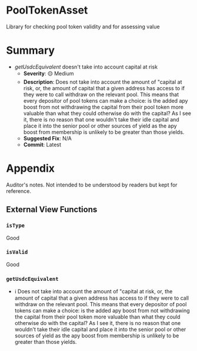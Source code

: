 # PoolTokenAsset

Library for checking pool token validity and for assessing value

# Summary
* _getUsdcEquivalent_ doesn't take into account capital at risk
  * **Severity**: 🟡 Medium
  * **Description**: Does not take into account the amount of "capital at risk, or, the amount of
    capital that a given address has access to if they were to call withdraw on the
    relevant pool. This means that every depositor of pool tokens can make a
    choice: is the added apy boost from not withdrawing the capital from their
    pool token more valuable than what they could otherwise do with the capital?
    As I see it, there is no reason that one wouldn't take their idle capital and
    place it into the senior pool or other sources of yield as the apy boost from
    membership is unlikely to be greater than those yields.
  * **Suggested Fix**: N/A
  * **Commit**: Latest

# Appendix
Auditor's notes. Not intended to be understood by readers but kept for reference.

## External View Functions

### `isType`
Good

### `isValid`
Good

### `getUsdcEquivalent`
- ℹ️ Does not take into account the amount of "capital at risk, or, the amount of
  capital that a given address has access to if they were to call withdraw on the
  relevant pool. This means that every depositor of pool tokens can make a
  choice: is the added apy boost from not withdrawing the capital from their
  pool token more valuable than what they could otherwise do with the capital?
  As I see it, there is no reason that one wouldn't take their idle capital and
  place it into the senior pool or other sources of yield as the apy boost from
  membership is unlikely to be greater than those yields.
  